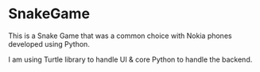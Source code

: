 # SnakeGame
This is a Snake Game that was a common choice with Nokia phones developed using Python.

I am using Turtle library to handle UI & core Python to handle the backend.
